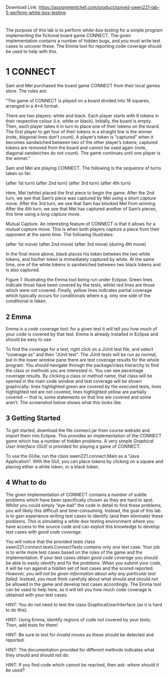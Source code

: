 Download Link: https://assignmentchef.com/product/solved-swen221-lab-5-perform-white-box-testing
<br>
<h1></h1>

The purpose of this lab is to perform <em>white-box testing </em>for a simple program implementing the fictional board game CONNECT. The given implementation contains a number of hidden bugs, and you must write test cases to uncover these. The Emma tool for reporting code coverage should be used to help with this.

<h1>1        CONNECT</h1>

Sam and Mel purchased the board game CONNECT from their local games store. The rules are:

“The game of CONNECT is played on a board divided into 16 squares, arranged in a 4×4 format.

There are two players: white and black. Each player starts with 8 tokens in their respective colour (i.e. white or black). Initially, the board is empty. Then, each player takes it in turn to place one of their tokens on the board. The first player to get four of their tokens in a straight line is the winner (note, diagonal lines don’t count). A player’s token is “captured” when it becomes sandwiched between two of the other player’s tokens; captured tokens are removed from the board and cannot be used again (note, diagonal sandwiches do not count). The game continues until one player is the winner.”

Sam and Mel are playing CONNECT. The following is the sequence of turns taken so far:

(after 1st turn)              (after 2nd turn)            (after 3rd turn)            (after 4th turn)

Here, Mel (white) placed the first piece to begin the game. After the 2nd turn, we see that Sam’s piece was captured by Mel using a <em>short capture </em>move. After the 3rd turn, we see that Sam has blocked Mel from winning. After the 4th turn, we see that Mel has captured another of Sam’s pieces, this time using a <em>long capture </em>move.

Mutual Capture. An interesting feature of CONNECT is that it allows for a <em>mutual capture </em>move. This is when both players capture a piece from their opponent at the same time. The following illustrates:

(after 1st move)          (after 2nd move)         (after 3rd move)        (during 4th move)

In the final move above, black places his token between the two white tokens, and his/her token is immediately captured by white. At the same time, one of the white tokens is sandwiched between two black tokens and is also captured.

Figure 1: Illustrating the Emma tool being run under Eclipse. Green lines indicate those have been covered by the tests, whilst red lines are those which were not covered. Finally, yellow lines indicates partial coverage which typically occurs for conditionals where e.g. only one side of the conditional is taken.

<h2>2      Emma</h2>

Emma is a <em>code </em>coverage tool: for a given test it will tell you how much of your code is covered by that test. Emma is already installed in Eclipse and should be easy to use.

To find the coverage for a test, right click on a JUnit test file, and select “coverage as” and then “JUnit test”. The JUnit tests will be run as normal, but in the lower window pane there are test coverage results for the whole program. You should navigate through the package/class hierarchy to find the class or methods you are interested in. You can see pecentage coverage results. By clicking a class or method name, that class will be opened in the main code window and test coverage will be shown graphically: lines highlighted green are covered by the executed tests, lines highlighted red are not covered, lines highlighted yellow are partially covered — that is, some statements on that line are covered and some aren’t. The screenshot below shows what this looks like.

<h2>3      Getting Started</h2>

To get started, download the file connect.jar from course website and import them into Eclipse. This provides an implementation of the CONNECT game which has a number of hidden problems. A very simple <em>Graphical User Interface (GUI) </em>is provided for playing a game of CONNECT:

To use the GUIw, run the class swen221.connect.Main as a “Java Application”. With the GUI, you can place tokens by clicking on a square and placing either a white token, or a black token.

<h2>4     What to do</h2>

The given implementation of CONNECT contains a number of subtle problems which have been specifically chosen as they are hard to spot. Whilst you could simply “eye-ball” the code in detail to find these problems, you will likely this difficult and time-consuming. Instead, the goal of this lab is to gain experience writing test cases to identify (and then eliminate) these problems. This is simulating a <em>white-box </em>testing environment where you have access to the source code and can exploit this knowledge to develop test cases with good <em>code coverage</em>.

You will notice that the provided tests class swen221.connect.tests.ConnectTests contains only <em>one </em>test case. Your job is to write more test cases based on the rules of the game and the implementation. If your test cases obtain <em>good code coverage </em>you should be able to easily identify and fix the problems. When you submit your code, it will be run against a <em>hidden </em>set of test cases and the scored reported. <em>However, you will not be given information about why any particular test failed</em>. Instead, you must think carefully about what should and should not be allowed in the game and develop test cases accordingly. The Emma tool can be used to help here, as it will tell you how much code coverage is obtained with your test cases.

HINT:               You do not need to test the class GraphicalUserInterface (as it is hard to do this).

HINT:      Using Emma, identify regions of code not covered by your tests. Then, add tests for them!

HINT:    Be sure to test for <em>invalid </em>moves as these should be detected and reported.

HINT:    The documentation provided for different methods indicates what they should and should not do.

HINT:      If you find code which cannot be reached, then ask: <em>where should it be used?</em>